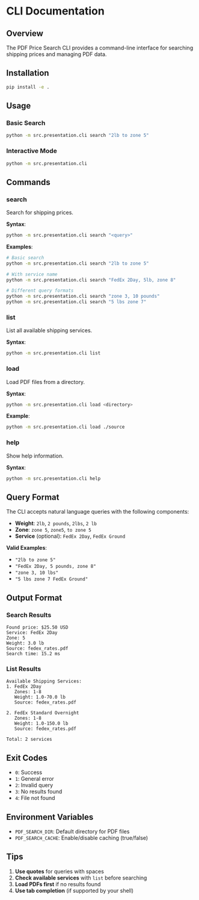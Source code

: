 # CLI Documentation

## Overview

The PDF Price Search CLI provides a command-line interface for searching shipping prices and managing PDF data.

## Installation

```bash
pip install -e .
```

## Usage

### Basic Search

```bash
python -m src.presentation.cli search "2lb to zone 5"
```

### Interactive Mode

```bash
python -m src.presentation.cli
```

## Commands

### search

Search for shipping prices.

**Syntax**:
```bash
python -m src.presentation.cli search "<query>"
```

**Examples**:
```bash
# Basic search
python -m src.presentation.cli search "2lb to zone 5"

# With service name
python -m src.presentation.cli search "FedEx 2Day, 5lb, zone 8"

# Different query formats
python -m src.presentation.cli search "zone 3, 10 pounds"
python -m src.presentation.cli search "5 lbs zone 7"
```

### list

List all available shipping services.

**Syntax**:
```bash
python -m src.presentation.cli list
```

### load

Load PDF files from a directory.

**Syntax**:
```bash
python -m src.presentation.cli load <directory>
```

**Example**:
```bash
python -m src.presentation.cli load ./source
```

### help

Show help information.

**Syntax**:
```bash
python -m src.presentation.cli help
```

## Query Format

The CLI accepts natural language queries with the following components:

- **Weight**: `2lb`, `2 pounds`, `2lbs`, `2 lb`
- **Zone**: `zone 5`, `zone5`, `to zone 5`
- **Service** (optional): `FedEx 2Day`, `FedEx Ground`

**Valid Examples**:
- `"2lb to zone 5"`
- `"FedEx 2Day, 5 pounds, zone 8"`
- `"zone 3, 10 lbs"`
- `"5 lbs zone 7 FedEx Ground"`

## Output Format

### Search Results

```
Found price: $25.50 USD
Service: FedEx 2Day
Zone: 5
Weight: 3.0 lb
Source: fedex_rates.pdf
Search time: 15.2 ms
```

### List Results

```
Available Shipping Services:
1. FedEx 2Day
   Zones: 1-8
   Weight: 1.0-70.0 lb
   Source: fedex_rates.pdf

2. FedEx Standard Overnight
   Zones: 1-8
   Weight: 1.0-150.0 lb
   Source: fedex_rates.pdf

Total: 2 services
```

## Exit Codes

- `0`: Success
- `1`: General error
- `2`: Invalid query
- `3`: No results found
- `4`: File not found

## Environment Variables

- `PDF_SEARCH_DIR`: Default directory for PDF files
- `PDF_SEARCH_CACHE`: Enable/disable caching (true/false)

## Tips

1. **Use quotes** for queries with spaces
2. **Check available services** with `list` before searching
3. **Load PDFs first** if no results found
4. **Use tab completion** (if supported by your shell)

